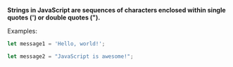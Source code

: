**Strings in JavaScript are sequences of characters enclosed within single quotes (') or double quotes (").**

Examples:
```javascript
let message1 = 'Hello, world!';

let message2 = "JavaScript is awesome!";
